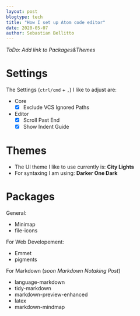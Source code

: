 ```yaml
---
layout: post
blogtype: tech
title: "How I set up Atom code editor"
date: 2020-05-07
author: Sebastian Bellitto
---
```

*ToDo: Add link to Packages&Themes*
# Settings

The Settings (`ctrl/cmd` + `,`) I like to adjust are:

  - Core
    - [x] Exclude VCS Ignored Paths
  - Editor
    - [x] Scroll Past End
    - [x] Show Indent Guide

# Themes
- The UI theme I like to use currently is: **City Lights**
- For syntaxing I am using: **Darker One Dark**

# Packages
General:
  - Minimap
  - file-icons

For Web Developement:
  - Emmet
  - pigments

For Markdown (*soon Markdown Notaking Post*)
  - language-markdown
  - tidy-markdown
  - markdown-preview-enhanced
  - latex
  - markdown-mindmap
